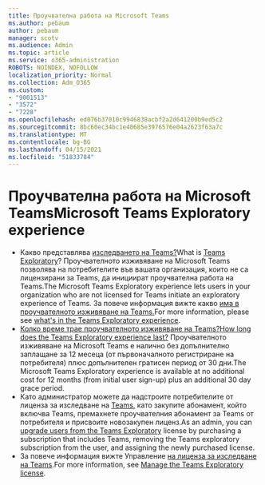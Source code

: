 ```yaml
---
title: Проучвателна работа на Microsoft Teams
ms.author: pebaum
author: pebaum
manager: scotv
ms.audience: Admin
ms.topic: article
ms.service: o365-administration
ROBOTS: NOINDEX, NOFOLLOW
localization_priority: Normal
ms.collection: Adm_O365
ms.custom:
- "9001513"
- "3572"
- "7228"
ms.openlocfilehash: ed076b37010c9946838acbf2a2d641200b9ed5c2
ms.sourcegitcommit: 8bc60ec34bc1e40685e3976576e04a2623f63a7c
ms.translationtype: MT
ms.contentlocale: bg-BG
ms.lasthandoff: 04/15/2021
ms.locfileid: "51833784"
---
```

# <a name="microsoft-teams-exploratory-experience"></a><span data-ttu-id="9bbaa-102">Проучвателна работа на Microsoft Teams</span><span class="sxs-lookup"><span data-stu-id="9bbaa-102">Microsoft Teams Exploratory experience</span></span>

- <span data-ttu-id="9bbaa-103">Какво представлява [изследването на Teams?](https://docs.microsoft.com/microsoftteams/teams-exploratory)</span><span class="sxs-lookup"><span data-stu-id="9bbaa-103">What is [Teams Exploratory](https://docs.microsoft.com/microsoftteams/teams-exploratory)?</span></span> <span data-ttu-id="9bbaa-104">Проучвателното изживяване на Microsoft Teams позволява на потребителите във вашата организация, които не са лицензирани за Teams, да инициират проучвателна работа на Teams.</span><span class="sxs-lookup"><span data-stu-id="9bbaa-104">The Microsoft Teams Exploratory experience lets users in your organization who are not licensed for Teams initiate an exploratory experience of Teams.</span></span> <span data-ttu-id="9bbaa-105">За повече информация вижте какво [има в проучвателното изживяване на Teams.](https://docs.microsoft.com/microsoftteams/teams-exploratory#whats-in-the-teams-exploratory-experience)</span><span class="sxs-lookup"><span data-stu-id="9bbaa-105">For more information, please see [what's in the Teams Exploratory experience](https://docs.microsoft.com/microsoftteams/teams-exploratory#whats-in-the-teams-exploratory-experience).</span></span>
- [<span data-ttu-id="9bbaa-106">Колко време трае проучвателното изживяване на Teams?</span><span class="sxs-lookup"><span data-stu-id="9bbaa-106">How long does the Teams Exploratory experience last?</span></span>](https://docs.microsoft.com/microsoftteams/teams-exploratory#how-long-does-the-teams-exploratory-experience-last) <span data-ttu-id="9bbaa-107">Проучвателното изживяване на Microsoft Teams е налично без допълнително заплащане за 12 месеца (от първоначалното регистриране на потребителя) плюс допълнителен гратисен период от 30 дни.</span><span class="sxs-lookup"><span data-stu-id="9bbaa-107">The Microsoft Teams Exploratory experience is available at no additional cost for 12 months (from initial user sign-up) plus an additional 30 day grace period.</span></span>
- <span data-ttu-id="9bbaa-108">Като администратор можете да надстроите потребителите от лиценза за изследване на [Teams,](https://docs.microsoft.com/microsoftteams/teams-exploratory#upgrade-users-from-the-teams-exploratory-license) като закупите абонамент, който включва Teams, премахнете проучвателния абонамент за Teams от потребителя и присвоите новозакупен лиценз.</span><span class="sxs-lookup"><span data-stu-id="9bbaa-108">As an admin, you can [upgrade users from the Teams Exploratory](https://docs.microsoft.com/microsoftteams/teams-exploratory#upgrade-users-from-the-teams-exploratory-license) license by purchasing a subscription that includes Teams, removing the Teams exploratory subscription from the user, and assigning the newly purchased license.</span></span>
- <span data-ttu-id="9bbaa-109">За повече информация вижте Управление [на лиценза за изследване на Teams](https://docs.microsoft.com/microsoftteams/teams-exploratory).</span><span class="sxs-lookup"><span data-stu-id="9bbaa-109">For more information, see [Manage the Teams Exploratory license](https://docs.microsoft.com/microsoftteams/teams-exploratory).</span></span>
